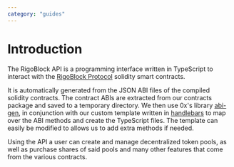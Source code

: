 ```yaml
---
category: "guides"
---
```



# Introduction

The RigoBlock API is a programming interface written in TypeScript to interact with the [RigoBlock Protocol](https://github.com/RigoBlock/rigoblock-monorepo/tree/master/packages/contracts) solidity smart contracts.

It is automatically generated from the JSON ABI files of the compiled solidity contracts. The contract ABIs are extracted from our contracts package and saved to a temporary directory. We then use 0x's library [abi-gen](https://github.com/0xProject/0x-monorepo/tree/master/packages/abi-gen), in conjunction with our custom template written in [handlebars](https://handlebarsjs.com/) to map over the ABI methods and create the TypeScript files. The template can easily be modified to allows us to add extra methods if needed.

Using the API a user can create and manage decentralized token pools, as well as purchase shares of said pools and many other features that come from the various contracts.
